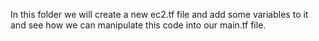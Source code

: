 In this folder we will create a new ec2.tf file and add some variables to it and see how we can manipulate this code into our main.tf file.